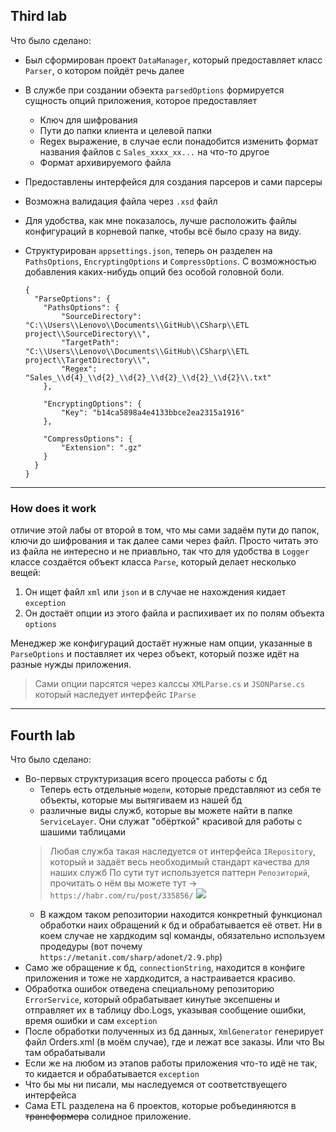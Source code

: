 ## Third lab

Что было сделано:
- Был сформирован проект `DataManager`, который предоставляет класс `Parser`, о котором пойдёт речь далее
- В службе при создании обэекта `parsedOptions` формируется сущность опций приложения, которое предоставляет
  - Ключ для шифрования
  - Пути до папки клиента и целевой папки
  - Regex выражение, в случае если понадобится изменить формат названия файлов с `Sales_xxxx_xx...` на что-то другое
  - Формат архивируемого файла
- Предоставлены интерфейся для создания парсеров и сами парсеры
- Возможна валидация файла через `.xsd` файл
- Для удобства, как мне показалось, лучше расположить файлы конфигураций в корневой папке, чтобы всё было сразу на виду.
- Структурирован `appsettings.json`, теперь он разделен на `PathsOptions`, `EncryptingOptions` и `CompressOptions`. С возможностью добавления каких-нибудь опций без особой головной боли.

      {
        "ParseOptions": {
          "PathsOptions": {
              "SourceDirectory": "C:\\Users\\Lenovo\\Documents\\GitHub\\CSharp\\ETL project\\SourceDirectory\\",
              "TargetPath": "C:\\Users\\Lenovo\\Documents\\GitHub\\CSharp\\ETL project\\TargetDirectory\\",
              "Regex": "Sales_\\d{4}_\\d{2}_\\d{2}_\\d{2}_\\d{2}_\\d{2}\\.txt"
          },

          "EncryptingOptions": {
              "Key": "b14ca5898a4e4133bbce2ea2315a1916"
          },

          "CompressOptions": {
              "Extension": ".gz"
          }
        }
      }
___     
### How does it work
отличие этой лабы от второй в том, что мы сами задаём пути до папок, ключи до шифрования и так далее сами через файл. Просто читать это из файла не интересно и не приавльно, так что для удобства в `Logger` классе создаётся объект класса `Parse`, который делает несколько вещей:
1. Он ищет файл `xml` или `json` и в случае не нахождения кидает `exception`
2. Он достаёт опции из этого файла и распихивает их по полям объекта `options`

Менеджер же конфигураций достаёт нужные нам опции, указанные в `ParseOptions` и поставляет их через объект, который позже идёт на разные нужды приложения.
>Сами опции парсятся через калссы `XMLParse.cs` и `JSONParse.cs` который наследует интерфейс `IParse`

___
## Fourth lab

Что было сделано:
- Во-первых структуризация всего процесса работы с бд
  - Теперь есть отдельные `модели`, которые представляют из себя те объекты, которые мы вытягиваем из нашей бд
  - различные виды служб, которые вы можете найти в папке `ServiceLayer`. Они служат "обёрткой" красивой для работы с шашими таблицами
  > Любая служба такая наследуется от интерфейса `IRepository`, который и задаёт весь необходимый стандарт качества для наших служб
  > По сути тут используется паттерн `Репозиторий`, прочитать о нём вы можете тут -> `https://habr.com/ru/post/335856/`
  > ![](https://habrastorage.org/web/c61/ec9/a6f/c61ec9a6f1cf4178b76f23f1e8a26cec.png)
  - В каждом таком репозитории находится конкретный функционал обработки наих обращений к бд и обрабатывается её ответ. Ни в коем случае не хардкодим sql команды, обязательно используем продедуры (вот почему `https://metanit.com/sharp/adonet/2.9.php`)
- Само же обращение к бд, `connectionString`, находится в конфиге приложения и тоже не хардкодится, а настраивается красиво.
- Обработка ошибок отведена специальному репозиторию `ErrorService`, который обрабатывает кинутые эксепшены и отправляет их в таблицу dbo.Logs, указывая сообщение ошибки, время ошибки и cам `exception`
- После обработки полученных из бд данных, `XmlGenerator` генерирует файл Orders.xml (в моём случае), где и лежат все заказы. Или что Вы там обрабатывали
- Если же на любом из этапов работы приложения что-то идё не так, то кидается и обрабатывается `exception`
- Что бы мы ни писали, мы наследуемся от соответствуещего интерфейса
- Сама ETL разделена на 6 проектов, которые робъединяются в ~~трансформера~~ солидное приложение.
